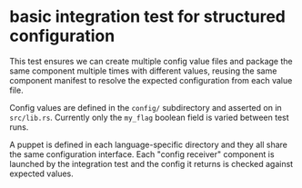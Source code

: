 # basic integration test for structured configuration

This test ensures we can create multiple config value files and package the
same component multiple times with different values, reusing the same component
manifest to resolve the expected configuration from each value file.

Config values are defined in the `config/` subdirectory and asserted on in
`src/lib.rs`. Currently only the `my_flag` boolean field is varied between
test runs.

A puppet is defined in each language-specific directory and they all share the
same configuration interface. Each "config receiver" component is launched
by the integration test and the config it returns is checked against expected
values.
